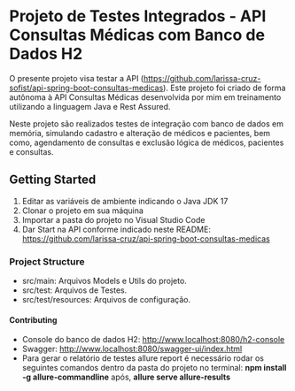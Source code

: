 # Projeto de Testes Integrados - API Consultas Médicas com Banco de Dados H2
O presente projeto visa testar a API (https://github.com/larissa-cruz-sofist/api-spring-boot-consultas-medicas). Este projeto foi criado de forma autônoma à API Consultas Médicas desenvolvida por mim em treinamento utilizando a linguagem Java e Rest Assured.

Neste projeto são realizados testes de integração com banco de dados em memória, simulando cadastro e alteração de médicos e pacientes, bem como, agendamento de consultas e exclusão lógica de médicos, pacientes e consultas.

## Getting Started
1. Editar as variáveis de ambiente indicando o Java JDK 17
2. Clonar o projeto em sua máquina
3. Importar a pasta do projeto no Visual Studio Code
4. Dar Start na API conforme indicado neste README: https://github.com/larissa-cruz/api-spring-boot-consultas-medicas

### Project Structure
* src/main: Arquivos Models e Utils do projeto.
* src/test: Arquivos de Testes.
* src/test/resources: Arquivos de configuração.

#### Contributing
* Console do banco de dados H2: http://www.localhost:8080/h2-console
* Swagger: http://www.localhost:8080/swagger-ui/index.html
* Para gerar o relatório de testes allure report é necessário rodar os seguintes comandos dentro da pasta do projeto no terminal: **npm install -g allure-commandline** após, **allure serve allure-results**
